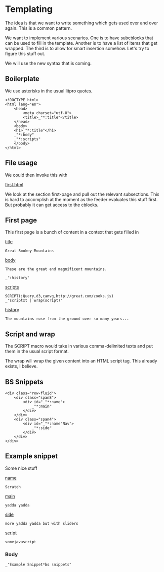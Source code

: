 # Templating

The idea is that we want to write something which gets used over and over again. This is a common pattern. 

We want to implement various scenarios. One is to have subcblocks that can be used to fill in the template. Another is to have a list of items that get wrapped. The third is to allow for smart insertion somehow. Let's try to figure this stuff out. 

We will use the new syntax that is coming. 

## Boilerplate

We use asterisks in the usual litpro quotes. 

    <!DOCTYPE html>
    <html lang="en">
        <head>
            <meta charset="utf-8">
            <title>_"*:title"</title>
        </head>
        <body>
        <h1>_"*:title"</h1>
        _"*:body"
        _"*:scripts"
        </body>
    </html>

## File usage

We could then invoke this with 

[first.html](#First-page "Save: *boilerplate")

We look at the section first-page and pull out the relevant subsections. This is hard to accomplish at the moment as the feeder evaluates this stuff first. But probably it can get access to the cblocks. 

## First page

This first page is a bunch of content in a context that gets filled in

[title](# )

    Great Smokey Mountains

[body](# ".md | marked")

    These are the great and magnificent mountains.

    _":history"

[scripts](# )

    SCRIPT(jQuery,d3,canvg,http://great.com/zooks.js)
    _"scriptxt | wrap(script)"



[history](# )

    The mountains rose from the ground over so many years...
    
## Script and wrap

The SCRIPT macro would take in various comma-delimited texts and put them in the usual script format. 

The wrap will wrap the given content into an HTML script tag. This already exists, I believe. 

## BS Snippets

    <div class="row-fluid">
        <div class="span8">
            <div id="_"*:name">
                _"*:main"
            </div>
        </div>
        <div class="span4">
            <div id="_"*:name"Nav">
                _"*:side"
            </div>
        </div>
    </div>


## Example snippet

Some nice stuff

[name](# ) 

    Scratch

[main](# )

    yadda yadda 

[side](# )

    more yadda yadda but with sliders

[script](# )

    somejavascript


### Body

    _"Example Snippet*bs snippets"
